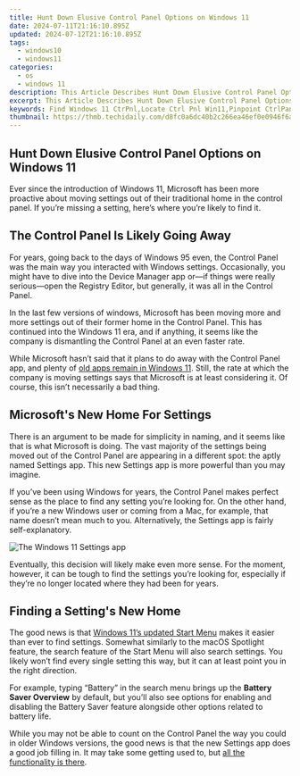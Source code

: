 ```yaml
---
title: Hunt Down Elusive Control Panel Options on Windows 11
date: 2024-07-11T21:16:10.895Z
updated: 2024-07-12T21:16:10.895Z
tags:
  - windows10
  - windows11
categories:
  - os
  - windows 11
description: This Article Describes Hunt Down Elusive Control Panel Options on Windows 11
excerpt: This Article Describes Hunt Down Elusive Control Panel Options on Windows 11
keywords: Find Windows 11 CtrPnl,Locate Ctrl Pnl Win11,Pinpoint CtrlPanel Win11,Search Windows Controls,Identify Win11 CtrPnl,Uncover Win11 Options,Hunt Down Ctrl Panel
thumbnail: https://thmb.techidaily.com/d8fc0a6dc40b2c266ea46ef0e0946f6a6f2bfc24fdd8c197f755ef2d88428204.jpg
---
```


## Hunt Down Elusive Control Panel Options on Windows 11

 Ever since the introduction of Windows 11, Microsoft has been more proactive about moving settings out of their traditional home in the control panel. If you’re missing a setting, here’s where you’re likely to find it.

## The Control Panel Is Likely Going Away

 For years, going back to the days of Windows 95 even, the Control Panel was the main way you interacted with Windows settings. Occasionally, you might have to dive into the Device Manager app or—if things were really serious—open the Registry Editor, but generally, it was all in the Control Panel.

 In the last few versions of windows, Microsoft has been moving more and more settings out of their former home in the Control Panel. This has continued into the Windows 11 era, and if anything, it seems like the company is dismantling the Control Panel at an even faster rate.

 While Microsoft hasn’t said that it plans to do away with the Control Panel app, and plenty of [old apps remain in Windows 11](https://www.makeuseof.com/ancient-windows-features-still-in-windows-11/). Still, the rate at which the company is moving settings says that Microsoft is at least considering it. Of course, this isn’t necessarily a bad thing.

## Microsoft's New Home For Settings

 There is an argument to be made for simplicity in naming, and it seems like that is what Microsoft is doing. The vast majority of the settings being moved out of the Control Panel are appearing in a different spot: the aptly named Settings app. This new Settings app is more powerful than you may imagine.

 If you’ve been using Windows for years, the Control Panel makes perfect sense as the place to find any setting you’re looking for. On the other hand, if you’re a new Windows user or coming from a Mac, for example, that name doesn’t mean much to you. Alternatively, the Settings app is fairly self-explanatory.

![The Windows 11 Settings app](https://static1.makeuseofimages.com/wordpress/wp-content/uploads/2024/04/the-windows-11-settings-app.jpg)

 Eventually, this decision will likely make even more sense. For the moment, however, it can be tough to find the settings you’re looking for, especially if they’re no longer located where they had been for years.

## Finding a Setting's New Home

 The good news is that [Windows 11’s updated Start Menu](https://www.makeuseof.com/ways-use-windows-11-start-menu/) makes it easier than ever to find settings. Somewhat similarly to the macOS Spotlight feature, the search feature of the Start Menu will also search settings. You likely won’t find every single setting this way, but it can at least point you in the right direction.

 For example, typing “Battery” in the search menu brings up the **Battery Saver Overview** by default, but you’ll also see options for enabling and disabling the Battery Saver feature alongside other options related to battery life.

 While you may not be able to count on the Control Panel the way you could in older Windows versions, the good news is that the new Settings app does a good job filling in. It may take some getting used to, but [all the functionality is there](https://www.makeuseof.com/windows-11-enhanced-settings-app-guide/).



<ins class="adsbygoogle"
      style="display:block"
      data-ad-client="ca-pub-7571918770474297"
      data-ad-slot="8358498916"
      data-ad-format="auto"
      data-full-width-responsive="true"></ins>

